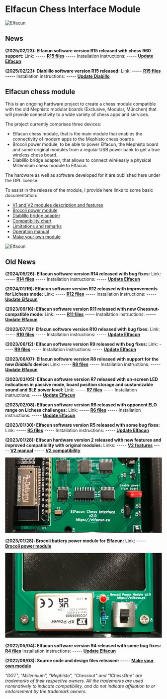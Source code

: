 # Elfacun Chess Interface Module

![Elfacun](./images/pic6.jpg)


## News

__(2025/02/23): Elfacun software version R15 released with chess 960 support:__ Link: ----- __[R15 files](https://github.com/inmbolmie/elfacun/releases/tag/R15)__ ----- Installation instructions: ----- __[Update Elfacun](./MANUAL.md#update-elfacun-software)__

__(2025/02/23): Diablillo software version R15 released:__ Link: ----- __[R15 files](https://github.com/inmbolmie/elfacun/releases/tag/R15)__ ----- Installation instructions: ----- __[Update Diabillo](./DIABLILLO.md#update-diablillo-software)__


## Elfacun chess module

This is an ongoing hardware project to create a chess module compatible with the old Mephisto modular boards (Exclusive, Modular, München) that will provide connectivity to a wide variety of chess apps and services.

The project currently comprises three devices:

* Elfacun chess module, that is the main module that enables the connectivity of modern apps to the Mephisto chess boards
* Brocoli power module, to be able to power Elfacun, the Mephisto board and some original modules from a regular USB power bank to get a true wireless chess board.
* Diablillo bridge adapter, that allows to connect wirelessly a physical Millennium chess module to Elfacun.

The hardware as well as software developed for it are published here under the GPL license.

To assist in the release of the module, I provide here links to some basic documentation:

* [V1 and V2 modules description and features](./DESCRIPTION.md)
* [Brocoli power module](./BROCOLI.md)
* [Diablillo bridge adapter](./DIABLILLO.md)
* [Compatibility chart](./COMPATIBILITY.md)
* [Limitations and remarks](./LIMITATIONS.md)
* [Operation manual](./MANUAL.md)
* [Make your own module](./SOURCE.md)

![Elfacun](./images/pic4.jpg)

## Old News

__(2024/05/26): Elfacun software version R14 released with bug fixes:__ Link: ----- __[R14 files](https://github.com/inmbolmie/elfacun/releases/tag/R14)__ ----- Installation instructions: ----- __[Update Elfacun](./MANUAL.md#update-elfacun-software)__

__(2024/01/19): Elfacun software version R12 released with improvements for Lichess mode:__ Link: ----- __[R12 files](https://github.com/inmbolmie/elfacun/releases/tag/R12)__ ----- Installation instructions: ----- __[Update Elfacun](./MANUAL.md#update-elfacun-software)__

__(2023/09/16): Elfacun software version R11 released with new Chessnut-compatible mode:__ Link: ----- __[R11 files](https://github.com/inmbolmie/elfacun/releases/tag/R11)__ ----- Installation instructions: ----- __[Update Elfacun](./MANUAL.md#update-elfacun-software)__

__(2023/07/13): Elfacun software version R10 released with bug fixes:__ Link: ----- __[R10 files](https://github.com/inmbolmie/elfacun/releases/tag/R10)__ ----- Installation instructions: ----- __[Update Elfacun](./MANUAL.md#update-elfacun-software)__

__(2023/06/12): Elfacun software version R9 released with bug fixes:__ Link: ----- __[R9 files](https://github.com/inmbolmie/elfacun/releases/tag/R9)__ ----- Installation instructions: ----- __[Update Elfacun](./MANUAL.md#update-elfacun-software)__

__(2023/06/07): Elfacun software version R8 released with support for the new _Diablillo_ device:__ Link: ----- __[R8 files](https://github.com/inmbolmie/elfacun/releases/tag/R8)__ ----- Installation instructions: ----- __[Update Elfacun](./MANUAL.md#update-elfacun-software)__

__(2023/03/05): Elfacun software version R7 released with on-screen LED indications in passive mode, board position storage and customizable sound and BLE power level:__ Link: ----- __[R7 files](https://github.com/inmbolmie/elfacun/releases/tag/R7)__ ----- Installation instructions: ----- __[Update Elfacun](./MANUAL.md#update-elfacun-software)__

__(2023/02/08): Elfacun software version R6 released with opponent ELO range on Lichess challenges:__ Link: ----- __[R6 files](https://github.com/inmbolmie/elfacun/releases/tag/R6)__ ----- Installation instructions: ----- __[Update Elfacun](./MANUAL.md#update-elfacun-software)__

__(2023/01/30): Elfacun software version R5 released with some bug fixes:__ Link: ----- __[R5 files](https://github.com/inmbolmie/elfacun/releases/tag/R5)__ ----- Installation instructions: ----- __[Update Elfacun](./MANUAL.md#update-elfacun-software)__


__(2023/01/28): Elfacun hardware version 2 released with new features and improved compatibility with original modules:__ Links: ----- __[V2 features](./DESCRIPTION.md#features)__ ----- __[V2 manual](./MANUAL.md#new-v1-and-v2-features)__ ----- __[V2 compatibility](./COMPATIBILITY.md#v2-with-original-mephisto-modules)__


![V2](./images/V2_SM.JPG)

__(2023/01/28): Brocoli battery power module for Elfacun:__ Link: ----- __[Brocoli power module](./BROCOLI.md)__


![Brocoli](./images/B_SMALL.JPG)

__(2022/05/04): Elfacun software version R4 released with some bug fixes: [R4 files](https://github.com/inmbolmie/elfacun/releases/tag/R4)__ Installation instructions: ----- __[Update Elfacun](./MANUAL.md#update-elfacun-software)__

__(2022/09/03): Source code and design files released: ----- [Make your own module](./SOURCE.md)__



_"DGT", "Millennium", "Mephisto", "Chessnut" and "IChessOne" are trademarks of their respective owners.
All the trademarks are used nominatively to indicate compatibility, and do not indicate affiliation to or endorsement by the trademark owners._

